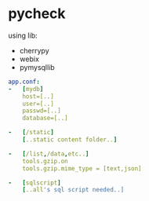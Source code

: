 # pycheck

using lib:
-   cherrypy
-   webix
-   pymysqllib

```yml
app.conf:
-   [mydb]
    host=[..]
    user=[..]
    passwd=[..]
    database=[..]

-   [/static]
    [..static content folder..] 

-   [/list,/data,etc..]
    tools.gzip.on
    tools.gzip.mime_type = [text,json]

-   [sqlscript]
    [..all's sql script needed..]       
```